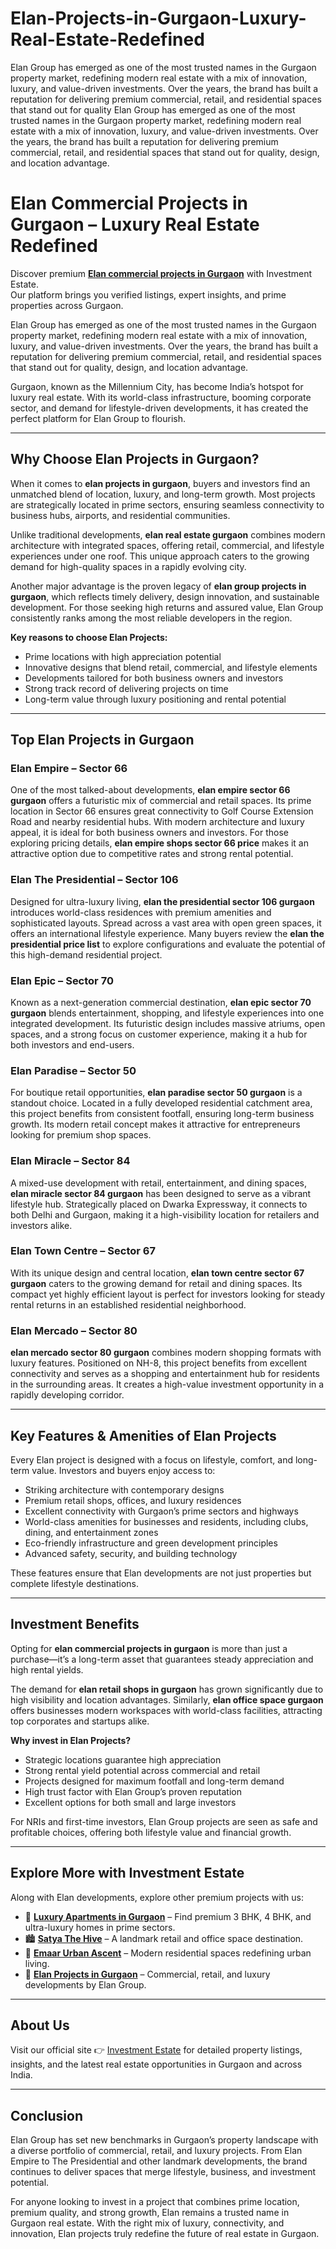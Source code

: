 # Elan-Projects-in-Gurgaon-Luxury-Real-Estate-Redefined
Elan Group has emerged as one of the most trusted names in the Gurgaon property market, redefining modern real estate with a mix of innovation, luxury, and value-driven investments. Over the years, the brand has built a reputation for delivering premium commercial, retail, and residential spaces that stand out for quality
Elan Group has emerged as one of the most trusted names in the Gurgaon property market, redefining modern real estate with a mix of innovation, luxury, and value-driven investments. Over the years, the brand has built a reputation for delivering premium commercial, retail, and residential spaces that stand out for quality, design, and location advantage.

# Elan Commercial Projects in Gurgaon – Luxury Real Estate Redefined  

Discover premium **[Elan commercial projects in Gurgaon](https://investmentestate.in/listing/elan-projects-in-gurgaon/)** with Investment Estate.  
Our platform brings you verified listings, expert insights, and prime properties across Gurgaon.  

Elan Group has emerged as one of the most trusted names in the Gurgaon property market, redefining modern real estate with a mix of innovation, luxury, and value-driven investments. Over the years, the brand has built a reputation for delivering premium commercial, retail, and residential spaces that stand out for quality, design, and location advantage.  

Gurgaon, known as the Millennium City, has become India’s hotspot for luxury real estate. With its world-class infrastructure, booming corporate sector, and demand for lifestyle-driven developments, it has created the perfect platform for Elan Group to flourish.  

---

## Why Choose Elan Projects in Gurgaon?  

When it comes to **elan projects in gurgaon**, buyers and investors find an unmatched blend of location, luxury, and long-term growth. Most projects are strategically located in prime sectors, ensuring seamless connectivity to business hubs, airports, and residential communities.  

Unlike traditional developments, **elan real estate gurgaon** combines modern architecture with integrated spaces, offering retail, commercial, and lifestyle experiences under one roof. This unique approach caters to the growing demand for high-quality spaces in a rapidly evolving city.  

Another major advantage is the proven legacy of **elan group projects in gurgaon**, which reflects timely delivery, design innovation, and sustainable development. For those seeking high returns and assured value, Elan Group consistently ranks among the most reliable developers in the region.  

**Key reasons to choose Elan Projects:**  
- Prime locations with high appreciation potential  
- Innovative designs that blend retail, commercial, and lifestyle elements  
- Developments tailored for both business owners and investors  
- Strong track record of delivering projects on time  
- Long-term value through luxury positioning and rental potential  

---

## Top Elan Projects in Gurgaon  

### Elan Empire – Sector 66  
One of the most talked-about developments, **elan empire sector 66 gurgaon** offers a futuristic mix of commercial and retail spaces. Its prime location in Sector 66 ensures great connectivity to Golf Course Extension Road and nearby residential hubs. With modern architecture and luxury appeal, it is ideal for both business owners and investors. For those exploring pricing details, **elan empire shops sector 66 price** makes it an attractive option due to competitive rates and strong rental potential.  

### Elan The Presidential – Sector 106  
Designed for ultra-luxury living, **elan the presidential sector 106 gurgaon** introduces world-class residences with premium amenities and sophisticated layouts. Spread across a vast area with open green spaces, it offers an international lifestyle experience. Many buyers review the **elan the presidential price list** to explore configurations and evaluate the potential of this high-demand residential project.  

### Elan Epic – Sector 70  
Known as a next-generation commercial destination, **elan epic sector 70 gurgaon** blends entertainment, shopping, and lifestyle experiences into one integrated development. Its futuristic design includes massive atriums, open spaces, and a strong focus on customer experience, making it a hub for both investors and end-users.  

### Elan Paradise – Sector 50  
For boutique retail opportunities, **elan paradise sector 50 gurgaon** is a standout choice. Located in a fully developed residential catchment area, this project benefits from consistent footfall, ensuring long-term business growth. Its modern retail concept makes it attractive for entrepreneurs looking for premium shop spaces.  

### Elan Miracle – Sector 84  
A mixed-use development with retail, entertainment, and dining spaces, **elan miracle sector 84 gurgaon** has been designed to serve as a vibrant lifestyle hub. Strategically placed on Dwarka Expressway, it connects to both Delhi and Gurgaon, making it a high-visibility location for retailers and investors alike.  

### Elan Town Centre – Sector 67  
With its unique design and central location, **elan town centre sector 67 gurgaon** caters to the growing demand for retail and dining spaces. Its compact yet highly efficient layout is perfect for investors looking for steady rental returns in an established residential neighborhood.  

### Elan Mercado – Sector 80  
**elan mercado sector 80 gurgaon** combines modern shopping formats with luxury features. Positioned on NH-8, this project benefits from excellent connectivity and serves as a shopping and entertainment hub for residents in the surrounding areas. It creates a high-value investment opportunity in a rapidly developing corridor.  

---

## Key Features & Amenities of Elan Projects  

Every Elan project is designed with a focus on lifestyle, comfort, and long-term value. Investors and buyers enjoy access to:  

- Striking architecture with contemporary designs  
- Premium retail shops, offices, and luxury residences  
- Excellent connectivity with Gurgaon’s prime sectors and highways  
- World-class amenities for businesses and residents, including clubs, dining, and entertainment zones  
- Eco-friendly infrastructure and green development principles  
- Advanced safety, security, and building technology  

These features ensure that Elan developments are not just properties but complete lifestyle destinations.  

---

## Investment Benefits  

Opting for **elan commercial projects in gurgaon** is more than just a purchase—it’s a long-term asset that guarantees steady appreciation and high rental yields.  

The demand for **elan retail shops in gurgaon** has grown significantly due to high visibility and location advantages. Similarly, **elan office space gurgaon** offers businesses modern workspaces with world-class facilities, attracting top corporates and startups alike.  

**Why invest in Elan Projects?**  
- Strategic locations guarantee high appreciation  
- Strong rental yield potential across commercial and retail  
- Projects designed for maximum footfall and long-term demand  
- High trust factor with Elan Group’s proven reputation  
- Excellent options for both small and large investors  

For NRIs and first-time investors, Elan Group projects are seen as safe and profitable choices, offering both lifestyle value and financial growth.  

---

## Explore More with Investment Estate  

Along with Elan developments, explore other premium projects with us:  

- 🏡 **[Luxury Apartments in Gurgaon](https://investmentestate.in/luxury-apartments-in-gurgaon/)** – Find premium 3 BHK, 4 BHK, and ultra-luxury homes in prime sectors.  
- 🏙️ **[Satya The Hive](https://investmentestate.in/listing/satya-the-hive/)** – A landmark retail and office space destination.  
- 🌆 **[Emaar Urban Ascent](https://investmentestate.in/listing/emaar-urban-ascent/)** – Modern residential spaces redefining urban living.  
- 🏢 **[Elan Projects in Gurgaon](https://investmentestate.in/listing/elan-projects-in-gurgaon/)** – Commercial, retail, and luxury developments by Elan Group.  

---

## About Us  

Visit our official site 👉 [Investment Estate](https://investmentestate.in/) for detailed property listings, insights, and the latest real estate opportunities in Gurgaon and across India.  

---

## Conclusion  

Elan Group has set new benchmarks in Gurgaon’s property landscape with a diverse portfolio of commercial, retail, and luxury projects. From Elan Empire to The Presidential and other landmark developments, the brand continues to deliver spaces that merge lifestyle, business, and investment potential.  

For anyone looking to invest in a project that combines prime location, premium quality, and strong growth, Elan remains a trusted name in Gurgaon real estate. With the right mix of luxury, connectivity, and innovation, Elan projects truly redefine the future of real estate in Gurgaon.  
